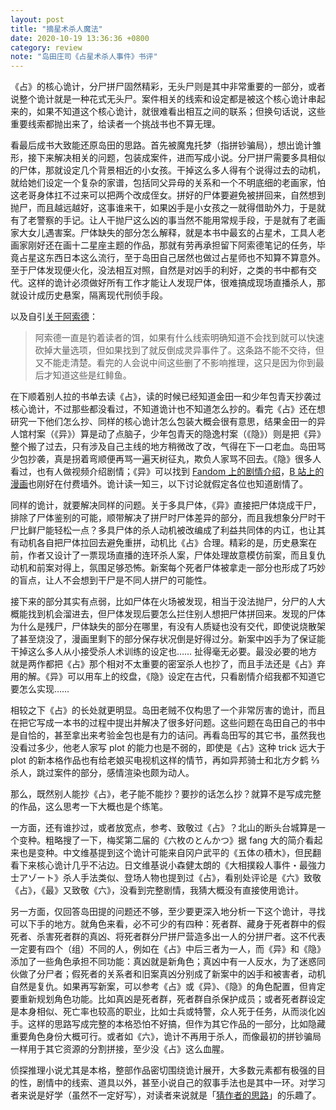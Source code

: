 ```yaml
---
layout: post
title: "摘星术杀人魔法"
date: 2020-10-19 13:36:36 +0800
category: review
note: "岛田庄司《占星术杀人事件》书评"
---
```


《占》的核心诡计，分尸拼尸固然精彩，无头尸则是其中非常重要的一部分，或者说整个诡计就是一种花式无头尸。案件相关的线索和设定都是被这个核心诡计串起来的，如果不知道这个核心诡计，就很难看出相互之间的联系；但换句话说，这些重要线索都抛出来了，给读者一个挑战书也不算无理。

看最后成书大致能还原岛田的思路。首先被魔鬼托梦（指拼钞骗局），想出诡计雏形，接下来解决相关的问题，包装成案件，进而写成小说。分尸拼尸需要多具相似的尸体，那就设定几个背景相近的小女孩。干掉这么多人得有个说得过去的动机，就给她们设定一个复杂的家谱，包括同父异母的关系和一个不明底细的老画家，怕这老哥身体扛不过来可以把两个改成侄女。拼好的尸体要避免被拼回来，自然想到抛尸，而且越远越好，这事谁来干，如果凶手是小女孩之一就得借助外力，于是就有了老警察的手记。让人干抛尸这么凶的事当然不能用常规手段，于是就有了老画家大女儿遇害案。尸体缺失的部分怎么解释，就是本书中最玄的占星术，工具人老画家刚好还在画十二星座主题的作品，那就有劳再承担留下阿索德笔记的任务，毕竟占星这东西日本这么流行，至于岛田自己居然也做过占星师也不知算不算意外。至于尸体发现便火化，没法相互对照，自然是对凶手的利好，之类的书中都有交代。这样的诡计必须做好所有工作才能让人发现尸体，很难搞成现场直播杀人，那就设计成历史悬案，隔离现代刑侦手段。

以及自引[关于阿索德](https://bgm.tv/blog/298780)：

> 阿索德一直是钓着读者的饵，如果有什么线索明确知道不会找到就可以快速砍掉大量选项，但如果找到了就反倒成灵异事件了。这条路不能不交待，但又不能走清楚。看完的人会说中间这些删了不影响推理，这只是因为你到最后才知道这些是红鲱鱼。

在下顺着别人拉的书单去读《占》，读的时候已经知道金田一和少年包青天抄袭过核心诡计，不过那些都没看过，不知道诡计也不知道怎么抄的。看完《占》还在想研究一下他们怎么抄、同样的核心诡计怎么包装大概会很有意思，结果金田一的异人馆村案（《异》）算是动了点脑子，少年包青天的隐逸村案（《隐》）则是把《异》整个搬了过去，只有涉及自己主线的地方稍微改了改，气得在下一口老血。岛田骂少包抄袭，真是拐着弯顺便再骂一遍天树征丸，欺负人家骂不回去。《隐》很多人看过，也有人做视频介绍剧情；《异》可以找到 [Fandom 上的剧情介绍](https://kindaichi.fandom.com/zh/wiki/%E7%95%B0%E4%BA%BA%E9%A4%A8%E6%9D%91%E6%AE%BA%E4%BA%BA%E4%BA%8B%E4%BB%B6)，[B 站上的漫画](https://manga.bilibili.com/detail/mc25468)也刚好在付费墙外。诡计读一知三，以下讨论就假定各位也知道剧情了。

同样的诡计，就要解决同样的问题。关于多具尸体，《异》直接把尸体烧成干尸，排除了尸体鉴别的可能，顺带解决了拼尸时尸体差异的部分，而且我想象分尸时干尸比鲜尸能轻松一点？多具尸体的杀人动机被改编成了利益共同体的内讧，也让其有动机各自把尸体拉回去避免重拼，动机比《占》合理。精彩的是，历史悬案在前，作者又设计了一票现场直播的连环杀人案，尸体处理故意模仿前案，而且复仇动机和前案对得上，氛围足够恐怖。新案每个死者尸体被拿走一部分也形成了巧妙的盲点，让人不会想到干尸是不同人拼尸的可能性。

接下来的部分其实有点弱，比如尸体在火场被发现，相当于没法抛尸，分尸的人大概能找到机会溜进去，但尸体发现后要怎么拦住别人想把尸体拼回来。发现的尸体为什么是残尸，尸体缺失的部分在哪里，有没有人质疑也没有交代，即使说烧散架了甚至烧没了，漫画里剩下的部分保存状况倒是好得过分。新案中凶手为了保证能干掉这么多人从小接受杀人术训练的设定也…… 扯得毫无必要。最没必要的地方就是两作都把《占》那个相对不太重要的密室杀人也抄了，而且手法还是《占》弃用的解。《异》可以用车上的绞盘，《隐》设定在古代，只看剧情介绍我都不知道它要怎么实现……

相较之下《占》的长处就更明显。岛田老贼不仅构思了一个非常厉害的诡计，而且在把它写成一本书的过程中提出并解决了很多好问题。这些问题在岛田自己的书中是自恰的，甚至拿出来考验金包也是有力的诘问。再看岛田写的其它书，虽然我也没看过多少，他老人家写 plot 的能力也是不弱的，即使是《占》这种 trick 远大于 plot 的新本格作品也有给老娘买电视机这样的情节，再如异邦骑士和北方夕鹤 ⅔ 杀人，跳过案件的部分，感情渲染也颇为动人。

那么，既然别人能抄《占》，老子能不能抄？要抄的话怎么抄？就算不是写成完整的作品，这么思考一下大概也是个练笔。

一方面，还有谁抄过，或者放宽点，参考、致敬过《占》？北山的断头台城算是一个变种。粗略搜了一下，梅奖第二届的《六枚のとんかつ》据 fang 大的简介看起来也是变种。中文维基提到这个诡计可能来自冈户武平的《五体の積木》，但民翻看下来核心诡计几乎不沾边。日文维基说小森健太朗的《大相撲殺人事件・最強力士アゾート》杀人手法类似、登场人物也提到过《占》，看别处评论是《六》致敬《占》，《最》又致敬《六》，没看到完整剧情，我猜大概没有直接使用诡计。

另一方面，仅回答岛田提的问题还不够，至少要更深入地分析一下这个诡计，寻找可以下手的地方。就角色来看，必不可少的有四种：死者群、藏身于死者群中的假死者、杀害死者群的真凶、将死者群分尸拼尸营造多出一人的分拼尸者。这不代表一定要有四个（组）不同的人，例如在《占》中后三者为一人，而《异》和《隐》添加了一些角色承担不同功能：真凶就是新角色；真凶中有一人反水，为了迷惑同伙做了分尸者；假死者的关系者和旧案真凶分别成了新案中的凶手和被害者，动机自然是复仇。如果再写新案，可以参考《占》或《异》、《隐》的角色配置，但肯定要重新规划角色功能。比如真凶是死者群，死者群自杀保护成员；或者死者群设定是本身相似、死亡率也较高的职业，比如士兵或特警，众人死于任务，从而淡化凶手。这样的思路写成完整的本格恐怕不好搞，但作为其它作品的一部分，比如隐藏重要角色身份大概可行。或者如《六》，诡计不再用于杀人，而像最初的拼钞骗局一样用于其它资源的分割拼接，至少没《占》这么血腥。

侦探推理小说尤其是本格，整部作品密切围绕诡计展开，大多数元素都有极强的目的性，剧情中的线索、道具以外，甚至小说自己的叙事手法也是其中一环。对学习者来说是好学（虽然不一定好写），对读者来说就是「[猜作者的思路](http://lockedroom.net/blog/?p=144)」的乐趣了。
